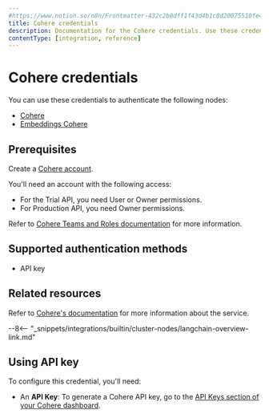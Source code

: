 ```yaml
---
#https://www.notion.so/n8n/Frontmatter-432c2b8dff1f43d4b1c8d20075510fe4
title: Cohere credentials
description: Documentation for the Cohere credentials. Use these credentials to authenticate Cohere in n8n, a workflow automation platform.
contentType: [integration, reference]
---
```


# Cohere credentials

You can use these credentials to authenticate the following nodes:

* [Cohere](/integrations/builtin/cluster-nodes/sub-nodes/n8n-nodes-langchain.lmcohere.md)
* [Embeddings Cohere](/integrations/builtin/cluster-nodes/sub-nodes/n8n-nodes-langchain.embeddingscohere.md)

## Prerequisites

Create a [Cohere account](https://cohere.com/).

You'll need an account with the following access:

- For the Trial API, you need User or Owner permissions.
- For Production API, you need Owner permissions.

Refer to [Cohere Teams and Roles documentation](https://docs.cohere.com/reference/teams-and-roles) for more information.

## Supported authentication methods

- API key

## Related resources

Refer to [Cohere's documentation](https://docs.cohere.com/reference/about) for more information about the service.

--8<-- "_snippets/integrations/builtin/cluster-nodes/langchain-overview-link.md"

## Using API key

To configure this credential, you'll need:

- An **API Key**: To generate a Cohere API key, go to the [API Keys section of your Cohere dashboard](https://dashboard.cohere.com/api-keys).
